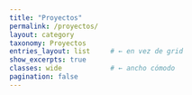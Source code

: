 ```yaml
---
title: "Proyectos"
permalink: /proyectos/
layout: category
taxonomy: Proyectos
entries_layout: list     # ← en vez de grid
show_excerpts: true
classes: wide            # ← ancho cómodo
pagination: false
---
```

